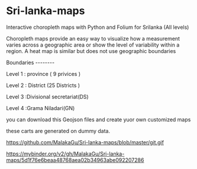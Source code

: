 # Sri-lanka-maps
Interactive choropleth maps with Python and Folium for Srilanka (All levels)



Choropleth maps provide an easy way to visualize how a measurement varies across a geographic area or show the level of variability within a region. A heat map is similar but does not use geographic boundaries

Boundaries --------


Level 1 : province ( 9 privices )

Level 2 : District (25 Districts )

Level 3 :Divisional secretariat(DS)

Level 4 :Grama Niladari(GN)

you can download this Geojson files and create yuor own customized maps

these carts are generated on dummy data.


https://github.com/MalakaGu/Sri-lanka-maps/blob/master/git.gif

https://mybinder.org/v2/gh/MalakaGu/Sri-lanka-maps/5d1f76e6beaa48768aea02b34963abe092207286


